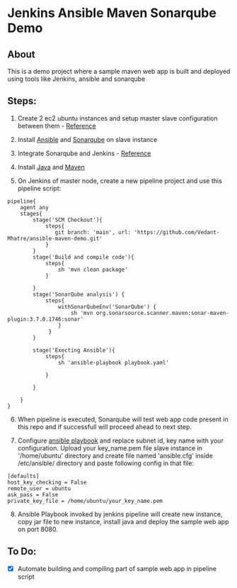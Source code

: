 # Jenkins Ansible Maven Sonarqube Demo

## About
This is a demo project where a sample maven web app is built and deployed using tools like Jenkins, ansible and sonarqube

## Steps:

1. Create 2 ec2 ubuntu instances and setup master slave configuration between them - [Reference](https://sensoumya94.medium.com/configure-jenkins-master-slave-architecture-in-aws-a6ea1bda4c0c)

2. Install [Ansible](https://docs.ansible.com/ansible/latest/installation_guide/intro_installation.html) and [Sonarqube](https://docs.sonarqube.org/latest/setup/install-server/) on slave instance

3. Integrate Sonarqube and Jenkins - [Reference](https://www.tatvasoft.com/blog/integrate-sonarqube-with-jenkins/)

4. Install [Java](https://linoxide.com/install-java-ubuntu-20-04/) and [Maven](https://linuxize.com/post/how-to-install-apache-maven-on-ubuntu-20-04/)


5. On Jenkins of master node, create a new pipeline project and use this pipeline script:
```
pipeline{
    agent any
    stages{
        stage('SCM Checkout'){
            steps{
               git branch: 'main', url: 'https://github.com/Vedant-Mhatre/ansible-maven-demo.git'
            }
        }
        stage('Build and compile code'){
            steps{
                sh 'mvn clean package'  
            }
            
        }
        stage('SonarQube analysis') {
            steps{
                withSonarQubeEnv('SonarQube') {
                    sh 'mvn org.sonarsource.scanner.maven:sonar-maven-plugin:3.7.0.1746:sonar'
                }
             }
        }
        
        stage('Execting Ansible'){
            steps{
                sh 'ansible-playbook playbook.yaml'
               
            }
            
        }
        
    }
}
```

6. When pipeline is executed, Sonarqube will test web app code present in this repo and if successfull will proceed ahead to next step.


7. Configure [ansible playbook](https://github.com/Vedant-Mhatre/ansible-maven-demo/blob/main/playbook.yaml) and replace subnet id, key name with your configuration. Upload your key_name.pem file slave instance in '/home/ubuntu' directory and create file named 'ansible.cfg' inside /etc/ansible/ directory and paste following config in that file:
```
[defaults]
host_key_checking = False
remote_user = ubuntu
ask_pass = False
private_key_file = /home/ubuntu/your_key_name.pem
```


8. Ansible Playbook invoked by jenkins pipeline will create new instance, copy jar file to new instance, install java and deploy the sample web app on port 8080. 

## To Do:

- [x] Automate building and compiling part of sample web app in pipeline script